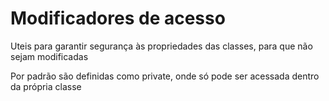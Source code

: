 # Modificadores de acesso

Uteis para garantir segurança às propriedades das classes, para que não sejam modificadas

Por padrão são definidas como private, onde só pode ser acessada dentro da própria classe

